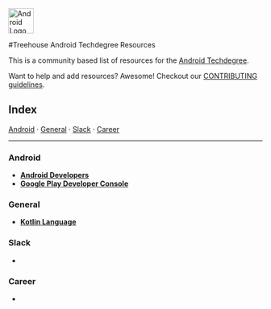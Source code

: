 <img src="https://upload.wikimedia.org/wikipedia/commons/d/db/Android_robot_2014.svg" alt="Android Logo" height="50px"/>

#Treehouse Android Techdegree Resources


This is a community based list of resources for the [Android Techdegree](https://www.teamtreehouse.com). 

Want to help and add resources? Awesome! Checkout our [CONTRIBUTING guidelines](CONTRIBUTING.md). 
 
## Index

[Android](#Android) · 
[General](#General) · 
[Slack](#Slack) · 
[Career](#Career)
 
-------
 
### Android

* **[Android Developers](https://developer.android.com/index.html)**
* **[Google Play Developer Console](https://play.google.com/apps/publish)**

### General

* **[Kotlin Language](https://kotlinlang.org)**

### Slack

* 

### Career

* 

